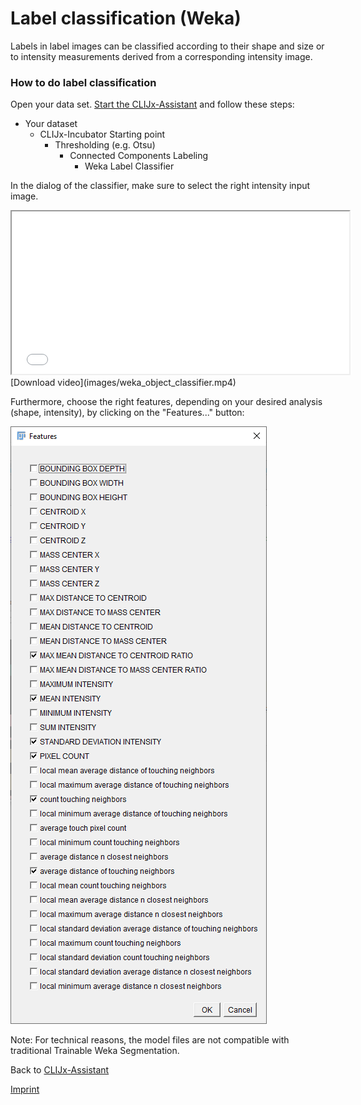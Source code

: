 # Label classification (Weka)
Labels in label images can be classified according to their shape and size or to intensity measurements derived from a 
corresponding intensity image. 

### How to do label classification
Open your data set. [Start the CLIJx-Assistant](https://clij.github.io/assistant/getting_started) and follow these steps:

* Your dataset
  * CLIJx-Incubator Starting point
    * Thresholding (e.g. Otsu)
      * Connected Components Labeling
        * Weka Label Classifier
        
In the dialog of the classifier, make sure to select the right intensity input image.

<iframe src="images/weka_object_classifier.mp4" width="540" height="260"></iframe>
[Download video](images/weka_object_classifier.mp4)

Furthermore, choose the right features, depending on your desired analysis (shape, intensity), by clicking on the "Features..." button:

![Image](images/weka_label_classifier_features.png)

Note: For technical reasons, the model files are not compatible with traditional Trainable Weka Segmentation.

Back to [CLIJx-Assistant](https://clij.github.io/assistant)

[Imprint](https://clij.github.io/imprint)
